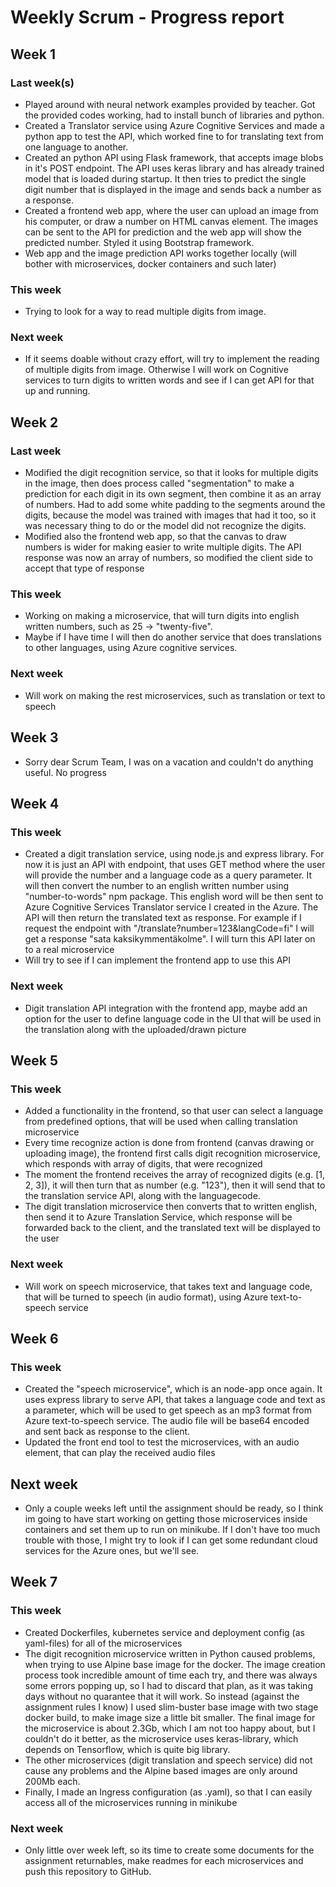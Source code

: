 # Weekly Scrum - Progress report

## Week 1

### Last week(s)

- Played around with neural network examples provided by teacher. Got the provided codes working, had to install bunch of libraries and python.
- Created a Translator service using Azure Cognitive Services and made a python app to test the API, which worked fine to for translating text from one language to another.
- Created an python API using Flask framework, that accepts image blobs in it's POST endpoint. The API uses keras library and has already trained model that is loaded during startup. It then tries to predict the single digit number that is displayed in the image and sends back a number as a response.
- Created a frontend web app, where the user can upload an image from his computer, or draw a number on HTML canvas element. The images can be sent to the API for prediction and the web app will show the predicted number. Styled it using Bootstrap framework.
- Web app and the image prediction API works together locally (will bother with microservices, docker containers and such later)

### This week

- Trying to look for a way to read multiple digits from image.

### Next week

- If it seems doable without crazy effort, will try to implement the reading of multiple digits from image. Otherwise I will work on Cognitive services to turn digits to written words and see if I can get API for that up and running.

## Week 2

### Last week

- Modified the digit recognition service, so that it looks for multiple digits in the image, then does process called "segmentation" to make a prediction for each digit in its own segment, then combine it as an array of numbers. Had to add some white padding to the segments around the digits, because the model was trained with images that had it too, so it was necessary thing to do or the model did not recognize the digits.
- Modified also the frontend web app, so that the canvas to draw numbers is wider for making easier to write multiple digits. The API response was now an array of numbers, so modified the client side to accept that type of response

### This week

- Working on making a microservice, that will turn digits into english written numbers, such as 25 -> "twenty-five".
- Maybe if I have time I will then do another service that does translations to other languages, using Azure cognitive services.

### Next week

- Will work on making the rest microservices, such as translation or text to speech

## Week 3

- Sorry dear Scrum Team, I was on a vacation and couldn't do anything useful. No progress

## Week 4

### This week

- Created a digit translation service, using node.js and express library. For now it is just an API with endpoint, that uses GET method where the user will provide the number and a language code as a query parameter. It will then convert the number to an english written number using "number-to-words" npm package. This english word will be then sent to Azure Cognitive Services Translator service I created in the Azure. The API will then return the translated text as response. For example if I request the endpoint with "/translate?number=123&langCode=fi" I will get a response "sata kaksikymmentäkolme". I will turn this API later on to a real microservice
- Will try to see if I can implement the frontend app to use this API

### Next week

- Digit translation API integration with the frontend app, maybe add an option for the user to define language code in the UI that will be used in the translation along with the uploaded/drawn picture

## Week 5

### This week

- Added a functionality in the frontend, so that user can select a language from predefined options, that will be used when calling translation microservice
- Every time recognize action is done from frontend (canvas drawing or uploading image), the frontend first calls digit recognition microservice, which responds with array of digits, that were recognized
- The moment the frontend receives the array of recognized digits (e.g. [1, 2, 3]), it will then turn that as number (e.g. "123"), then it will send that to the translation service API, along with the languagecode.
- The digit translation microservice then converts that to written english, then send it to Azure Translation Service, which response will be forwarded back to the client, and the translated text will be displayed to the user

### Next week

- Will work on speech microservice, that takes text and language code, that will be turned to speech (in audio format), using Azure text-to-speech service

## Week 6

### This week

- Created the "speech microservice", which is an node-app once again. It uses express library to serve API, that takes a language code and text as a parameter, which will be used to get speech as an mp3 format from Azure text-to-speech service. The audio file will be base64 encoded and sent back as response to the client.
- Updated the front end tool to test the microservices, with an audio element, that can play the received audio files

## Next week

- Only a couple weeks left until the assignment should be ready, so I think im going to have start working on getting those microservices inside containers and set them up to run on minikube. If I don't have too much trouble with those, I might try to look if I can get some redundant cloud services for the Azure ones, but we'll see.

## Week 7
### This week
- Created Dockerfiles, kubernetes service and deployment config (as yaml-files) for all of the microservices
- The digit recognition microservice written in Python caused problems, when trying to use Alpine base image for the docker. The image creation process took incredible amount of time each try, and there was always some errors popping up, so I had to discard that plan, as it was taking days without no quarantee that it will work. So instead (against the assignment rules I know) I used slim-buster base image with two stage docker build, to make image size a little bit smaller. The final image for the microservice is about 2.3Gb, which I am not too happy about, but I couldn't do it better, as the microservice uses keras-library, which depends on Tensorflow, which is quite big library.
- The other microservices (digit translation and speech service) did not cause any problems and the Alpine based images are only around 200Mb each.
- Finally, I made an Ingress configuration (as .yaml), so that I can easily access all of the microservices running in minikube

### Next week
- Only little over week left, so its time to create some documents for the assignment returnables, make readmes for each microservices and push this repository to GitHub.
